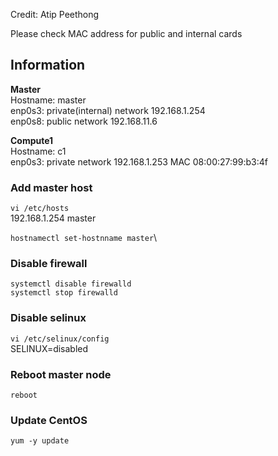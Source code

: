 Credit: Atip Peethong

Please check MAC address for public and internal cards

## Information

**Master**\
Hostname: master\
enp0s3: private(internal) network 192.168.1.254\
enp0s8: public network 192.168.11.6

**Compute1**\
Hostname: c1\
enp0s3: private network 192.168.1.253 MAC 08:00:27:99:b3:4f

### Add master host
`vi /etc/hosts`\
192.168.1.254 master

`hostnamectl set-hostnname master`\

### Disable firewall
`systemctl disable firewalld`\
`systemctl stop firewalld`

### Disable selinux
`vi /etc/selinux/config`\
SELINUX=disabled

### Reboot master node 
`reboot`

### Update CentOS
`yum -y update`
